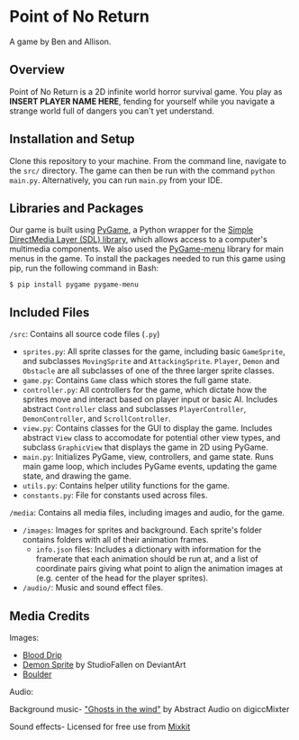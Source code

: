 # Point of No Return
A game by Ben and Allison.

## Overview
Point of No Return is a 2D infinite world horror survival game. You play as **INSERT PLAYER NAME HERE**, fending for yourself while you navigate a strange world full of dangers you can't yet understand.

## Installation and Setup
Clone this repository to your machine. From the command line, navigate to the `src/` directory. The game can then be run with the command `python main.py`. Alternatively, you can run `main.py` from your IDE.

## Libraries and Packages
Our game is built using [PyGame](https://www.pygame.org/), a Python wrapper for the [Simple DirectMedia Layer (SDL) library](https://www.libsdl.org/), which allows access to a computer's multimedia components. We also used the [PyGame-menu](https://pygame-menu.readthedocs.io/en/4.0.4/) library for main menus in the game. To install the packages needed to run this game using pip, run the following command in Bash:

`$ pip install pygame pygame-menu`

## Included Files
`/src`: Contains all source code files (`.py`)
* `sprites.py`: All sprite classes for the game, including basic `GameSprite`, and subclasses `MovingSprite` and `AttackingSprite`. `Player`, `Demon` and `Obstacle` are all subclasses of one of the three larger sprite classes.
* `game.py`: Contains `Game` class which stores the full game state.
* `controller.py`: All controllers for the game, which dictate how the sprites move and interact based on player input or basic AI. Includes abstract `Controller` class and subclasses `PlayerController`, `DemonController`, and `ScrollController`.
* `view.py`: Contains classes for the GUI to display the game. Includes abstract `View` class to accomodate for potential other view types, and subclass `GraphicView` that displays the game in 2D using PyGame.
* `main.py`: Initializes PyGame, view, controllers, and game state. Runs main game loop, which includes PyGame events, updating the game state, and drawing the game.
* `utils.py`: Contains helper utility functions for the game.
* `constants.py`: File for constants used across files.

`/media`: Contains all media files, including images and audio, for the game.
* `/images`: Images for sprites and background. Each sprite's folder contains folders with all of their animation frames.
  * `info.json` files: Includes a dictionary with information for the framerate that each animation should be run at, and a list of coordinate pairs giving what point to align the animation images at (e.g. center of the head for the player sprites).
* `/audio/`: Music and sound effect files.

## Media Credits
Images:
* [Blood Drip](http://clipart-library.com/clipart/n897862.htm)
* [Demon Sprite](https://www.deviantart.com/studiofallen/art/Demon-Sprite-Sheet-437061869) by StudioFallen on DeviantArt
* [Boulder](https://line.17qq.com/articles/dkgkgkgdv_p5.html)

Audio:

Background music- ["Ghosts in the wind"](http://dig.ccmixter.org/files/Citizen_X0/29247) by Abstract Audio on digiccMixter

Sound effects- Licensed for free use from [Mixkit](https://mixkit.co/)
